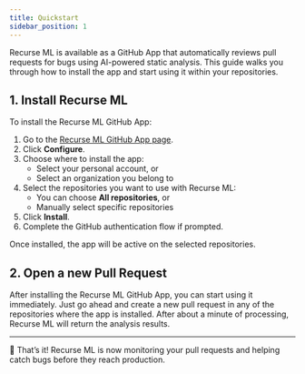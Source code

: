```yaml
---
title: Quickstart
sidebar_position: 1
---
```


Recurse ML is available as a GitHub App that automatically reviews pull requests for bugs using AI-powered static analysis. This guide walks you through how to install the app and start using it within your repositories.

## 1. Install Recurse ML

To install the Recurse ML GitHub App:

1. Go to the [Recurse ML GitHub App page](https://github.com/apps/recurseml).
2. Click **Configure**.
3. Choose where to install the app:
   - Select your personal account, or
   - Select an organization you belong to
4. Select the repositories you want to use with Recurse ML:
   - You can choose **All repositories**, or
   - Manually select specific repositories
5. Click **Install**.
6. Complete the GitHub authentication flow if prompted.

Once installed, the app will be active on the selected repositories.

## 2. Open a new Pull Request

After installing the Recurse ML GitHub App, you can start using it immediately. Just go ahead and create a new pull request in any of the repositories where the app is installed. After about a minute of processing, Recurse ML will return the analysis results.

---

🎉 That’s it! Recurse ML is now monitoring your pull requests and helping catch bugs before they reach production.
